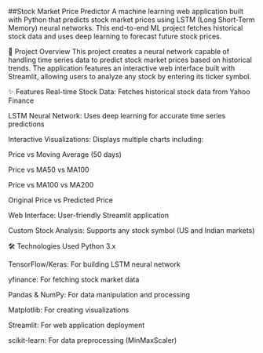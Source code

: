 ##Stock Market Price Predictor
A machine learning web application built with Python that predicts stock market prices using LSTM (Long Short-Term Memory) neural networks. This end-to-end ML project fetches historical stock data and uses deep learning to forecast future stock prices.

🎯 Project Overview
This project creates a neural network capable of handling time series data to predict stock market prices based on historical trends. The application features an interactive web interface built with Streamlit, allowing users to analyze any stock by entering its ticker symbol.

✨ Features
Real-time Stock Data: Fetches historical stock data from Yahoo Finance

LSTM Neural Network: Uses deep learning for accurate time series predictions

Interactive Visualizations: Displays multiple charts including:

Price vs Moving Average (50 days)

Price vs MA50 vs MA100

Price vs MA100 vs MA200

Original Price vs Predicted Price

Web Interface: User-friendly Streamlit application

Custom Stock Analysis: Supports any stock symbol (US and Indian markets)

🛠️ Technologies Used
Python 3.x

TensorFlow/Keras: For building LSTM neural network

yfinance: For fetching stock market data

Pandas & NumPy: For data manipulation and processing

Matplotlib: For creating visualizations

Streamlit: For web application deployment

scikit-learn: For data preprocessing (MinMaxScaler)

